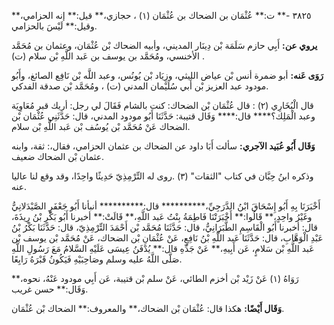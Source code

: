٣٨٢٥ -** ت:** عُثْمَان بن الضحاك بن عُثْمَان (١) ، حجازي،** قيل:** إنه الحزامي،** وقيل:** لَيْسَ بالحزامي.

**يروي عن:** أَبِي حازم سَلَمَة بْن دِينَار المديني، وأبيه الضحاك بْن عُثْمَان، وعثمان بن مُحَمَّد الأخنسي، ومُحَمَّد بن يوسف بن عَبد اللَّهِ بْن سلام (ت) .

**رَوَى عَنه:** أبو ضمرة أنس بْن عياض الليثي، وزِيَاد بْن يُونُس، وعبد اللَّه بْن نَافِع الصائغ، وأَبُو مودود عبد العزيز بْن أَبي سُلَيْمان المدني (ت) ، ومُحَمَّد بْن صدقة الفدكي.

قال الْبُخَارِي (٢) : قال عُثْمَان بْن الضحاك: كنت بالشام فَقَالَ لي رجل: أريك قبر مُعَاوِيَة وعبد الْمَلِك؟**** قال:**** وَقَال قتيبة: حَدَّثَنَا أَبُو مودود المدني، قال: حَدَّثَنِي عُثْمَان بْن الضحاك عَنْ مُحَمَّد بْن يُوسُف بْن عَبد اللَّهِ بْن سلام.

**وَقَال أَبُو عُبَيد الآجري:** سألت أَبَا داود عن الضحاك بن عثمان الحزامي، فقال،: ثقة، وابنه عثمان بْن الضحاك ضعيف.

وذكره ابنُ حِبَّان في كتاب "الثقات" (٣) .روى له التِّرْمِذِيّ حَدِيثًا واحِدًا، وقد وقع لنا عاليا عنه.

أَخْبَرَنَا بِهِ أَبُو إِسْحَاقَ ابْنُ الدَّرَجِيِّ،********** قال:********** أنبأنا أَبُو جَعْفَرٍ الصَّيْدَلانِيُّ وغَيْرُ واحِدٍ،** قَالُوا:** أَخْبَرَتْنَا فَاطِمَةُ بِنْتُ عَبد اللَّهِ،** قَالَتْ:** أخبرنا أَبُو بَكْرِ بْنُ رِيذَةَ، قال: أخبرنا أَبُو الْقَاسِمِ الطَّبَرَانِيُّ، قال: حَدَّثَنَا مُحَمَّد بْن أَحْمَدَ التِّرْمِذِيّ، قال: حَدَّثَنَا بَكْرُ بْنُ عَبْدِ الْوَهَّابِ، قال: حَدَّثَنَا عَبد اللَّهِ بْنُ نَافِعٍ، عَنْ عُثْمَانِ بْن الضحاك، عَنْ مُحَمَّد بْن يوسف بْن عَبد اللَّهِ بْن سَلامٍ، عَن أَبِيهِ،** عَنْ جَدِّهِ قال:** يُدْفَنُ عِيسَى عَلَيْهِ السَّلامُ مَعَ رَسُولِ اللَّهِ صَلَّى اللَّهُ عليه وسلم وصَاحِبَيْهِ فَيَكُونُ قَبْرَهُ رَابِعًا.

رَوَاهُ (١) عَنْ زَيْد بْن أخزم الطائي، عَنْ سلم بْن قتيبة، عَن أَبِي مودود عَنْهُ، نحوه،** وَقَال:** حسن غريب.

**وَقَال أَيْضًا:** هكذا قال: عُثْمَان بْن الضحاك،** والمعروف:** الضحاك بْن عُثْمَان.